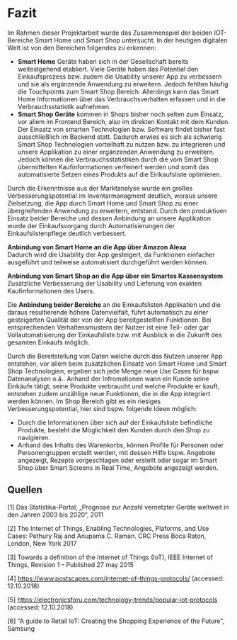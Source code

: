 # Fazit

Im Rahmen dieser Projektarbeit wurde das Zusammenspiel der beiden IOT-Bereiche Smart Home und Smart Shop untersucht. In der heutigen digitalen Welt ist von den Bereichen folgendes zu erkennen:

* **Smart Home** Geräte haben sich in der Gesellschaft bereits weitestgehend etabliert. Viele Geräte haben das Potential den Einkaufsprozess bzw. zudem die Usability unserer App zu verbessern und sie als ergänzende Anwendung zu erweitern. Jedoch fehlten häufig die Touchpoints zum Smart Shop Bereich. Allerdings kann das Smart Home Informationen über das Verbrauchsverhalten erfassen und in die Verbrauchsstatistik aufnehmen.
* **Smart Shop Geräte** kommen in Shops bisher noch selten zum Einsatz, vor allem im Frontend Bereich, also im direkten Kontakt mit dem Kunden. Der Einsatz von smarten Technologien bzw. Software findet bisher fast ausschließlich im Backend statt. Dadurch erwies es sich als schwierig Smart Shop Technologien vorteilhaft zu nutzen bzw. zu integrieren und unsere Applikation zu einer ergänzenden Anwendung zu erweitern. Jedoch können die Verbrauchsstatistiken durch die vom Smart Shop übermittelten Kaufinformationen verfeinert werden und somit das automatisierte Setzen eines Produkts auf die Einkaufsliste optimieren.

Durch die Erkenntnisse aus der Marktanalyse wurde ein großes Verbesserungspotential im Inventarmanagment deutlich, woraus unsere Zielsetzung, die App durch Smart Home und Smart Shop zu einer übergreifenden Anwendung zu erweitern, entstand. Durch den produktiven Einsatz beider Bereiche und dessen Anbindung an unsere Applikation wurde der Einkaufsvorgang durch Automatisierungen der Einkaufslistenpflege deutlich verbessert. 

**Anbindung von Smart Home an die App über Amazon Alexa**  
Dadurch wird die Usability der App gesteigert, da Funktionen einfacher ausgeführt und teilweise automatisiert durchgeführt werden können.

**Anbindung von Smart Shop an die App über ein Smartes Kassensystem**  
Zusätzliche Verbesserung der Usability und Lieferung von exakten Kaufinformationen des Users.

Die **Anbindung beider Bereiche** an die Einkaufslisten Applikation und die daraus resultierende höhere Datenvielfalt, führt automatisch zu einer gesteigerten Qualität der von der App bereitgestellten Funktionen. Bei entsprechenden Verhaltensmustern der Nutzer ist eine Teil- oder gar Vollautomatisierung der Einkaufsliste bzw. mit Ausblick in die Zukunft des gesamten Einkaufs möglich.

Durch die Bereitstellung von Daten welche durch das Nutzen unserer App entstehen, vor allem beim zusätzlichen Einsatz von Smart Home und Smart Shop Technologien, ergeben sich jede Menge neue Use Cases für bspw. Datenanalysen o.ä.. Anhand der Infromationen wann ein Kunde seine Einkäufe tätigt, seine Produkte verbraucht und welche Produkte er kauft, entstehen zudem unzählige neue Funktionen, die in die App integriert werden können. Im Shop Bereich gibt es ein riesiges Verbesserungspotential, hier sind bspw. folgende Ideen möglich: 

* Durch die Informationen über sich auf der Einkaufsliste befindliche Produkte, besteht die Möglichkeit den Kunden durch den Shop zu navigieren.
* Anhand des Inhalts des Warenkorbs, können Profile für Personen oder Personengruppen erstellt werden, mit dessen Hilfe bspw. Angebote angezeigt, Rezepte vorgeschlagen oder erstellt oder sogar im Smart Shop über Smart Screens in Real Time, Angebote angezeigt werden.

## Quellen

\[1\]  Das Statistika-Portal, „Prognose zur Anzahl vernetzter Geräte weltweit in den Jahren 2003 bis 2020“, 2011

\[2\]  The Internet of Things, Enabling Technologies, Plaforms, and Use Cases: Pethury Raj and Anupama C. Raman. CRC Press Boca Raton, London, New York 2017

\[3\]  Towards a definition of the Internet of Things \(IoT\), IEEE Internet of Things, Revision 1 – Published 27 may 2015

\[4\]  https://www.postscapes.com/internet-of-things-protocols/ \(accessed: 12.10.2018\)

\[5\]  https://electronicsforu.com/technology-trends/popular-iot-protocols \(accessed: 12.10.2018\)

\[6\]  “A guide to Retail IoT: Creating the Shopping Experience of the Future”, Samsung





